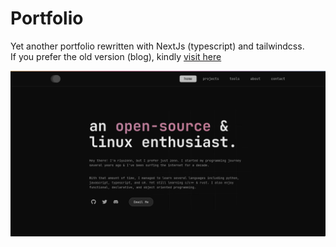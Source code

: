 # Portfolio

Yet another portfolio rewritten with NextJs (typescript) and tailwindcss.  
If you prefer the old version (blog), kindly [visit here](https://github.com/riyuzenn/zenn)

![](./public/preview.png)